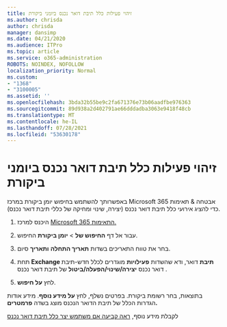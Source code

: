 ```yaml
---
title: זיהוי פעילות כלל תיבת דואר נכנס ביומני ביקורת
ms.author: chrisda
author: chrisda
manager: dansimp
ms.date: 04/21/2020
ms.audience: ITPro
ms.topic: article
ms.service: o365-administration
ROBOTS: NOINDEX, NOFOLLOW
localization_priority: Normal
ms.custom:
- "1368"
- "3100005"
ms.assetid: ''
ms.openlocfilehash: 3bda32b55be9c2fa671376e73b06aadfbe976363
ms.sourcegitcommit: 89d938a2d402791ae66dddadba3063e9418f48cb
ms.translationtype: MT
ms.contentlocale: he-IL
ms.lasthandoff: 07/28/2021
ms.locfileid: "53630178"
---
```

# <a name="identify-inbox-rule-activity-in-audit-logs"></a>זיהוי פעילות כלל תיבת דואר נכנס ביומני ביקורת

באפשרותך להשתמש בחיפוש יומן ביקורת במרכז Microsoft 365 אבטחה & תאימות כדי להציג אירועי כלל תיבת דואר נכנס (יצירה, שינוי ומחיקה של כללי תיבת דואר נכנס).

1. היכנס למרכז [Microsoft 365 התאימות.](https://protection.office.com/)

2. עבור אל דף **החיפוש של**  >  **יומן ביקורת** החיפוש.

3. בחר את טווח התאריכים בשדות **תאריך התחלה** **ותאריך** סיום.

4. תחת **Exchange תיבת** דואר, ודא שהשדות **פעילויות** מוגדרים לכלל חדש-תיבת דואר נכנס **יצירה/שינוי/הפעלה/ביטול** של תיבת דואר נכנס .

5. לחץ **על חיפוש**.

בתוצאות, בחר רשומת ביקורת. בפרטים נשלף, לחץ **על מידע נוסף**. מידע אודות הגדרות הכלל של תיבת הדואר הנכנס מוצג בשדה **פרמטרים.**

לקבלת מידע נוסף, [ראה קביעה אם משתמש יצר כלל תיבת דואר נכנס](/office365/securitycompliance/auditing-troubleshooting-scenarios#determining-if-a-user-created-an-inbox-rule)
